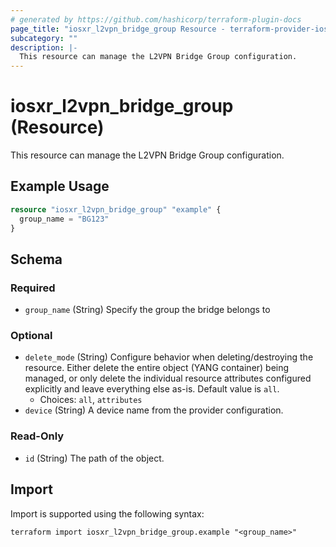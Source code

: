 ```yaml
---
# generated by https://github.com/hashicorp/terraform-plugin-docs
page_title: "iosxr_l2vpn_bridge_group Resource - terraform-provider-iosxr"
subcategory: ""
description: |-
  This resource can manage the L2VPN Bridge Group configuration.
---
```


# iosxr_l2vpn_bridge_group (Resource)

This resource can manage the L2VPN Bridge Group configuration.

## Example Usage

```terraform
resource "iosxr_l2vpn_bridge_group" "example" {
  group_name = "BG123"
}
```

<!-- schema generated by tfplugindocs -->
## Schema

### Required

- `group_name` (String) Specify the group the bridge belongs to

### Optional

- `delete_mode` (String) Configure behavior when deleting/destroying the resource. Either delete the entire object (YANG container) being managed, or only delete the individual resource attributes configured explicitly and leave everything else as-is. Default value is `all`.
  - Choices: `all`, `attributes`
- `device` (String) A device name from the provider configuration.

### Read-Only

- `id` (String) The path of the object.

## Import

Import is supported using the following syntax:

```shell
terraform import iosxr_l2vpn_bridge_group.example "<group_name>"
```

